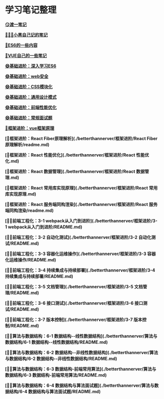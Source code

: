 # 学习笔记整理

**[😏渡一笔记](./notes/duyi.md)**

**[👨🏿‍💻小黑自己记的笔记](./notes/class_note.md)**

**[🦆ES6的一些内容](./notes/ES6.md)**

**[🐸VUE自己的一些笔记](./notes/VUE.md)**

**[😄基础进阶：深入学习ES6](./betterthannerver/基础进阶/深入学习ES6笔记.md)**

**[😄基础进阶：web安全](./betterthannerver/基础进阶/web安全/web安全.md)**

**[😄基础进阶：CSS模块化](./betterthannerver/基础进阶/CSS模块化/README.md)**

**[😄基础进阶：通用设计模式](./betterthannerver/基础进阶/通用设计模式/笔记.md)**

**[😄基础进阶：前端性能优化](./betterthannerver/基础进阶/前端性能优化/README.md)**

**[😄基础进阶：常规面试题](./betterthannerver/基础进阶/常规面试题/常规面试题.md)**

**[🐘框架进阶：vue框架原理](./betterthannerver/框架进阶/vue框架原理/vue.md)**

**[🐘框架进阶：React Fiber原理解析](./betterthannerver/框架进阶/React Fiber原理解析/readme.md)**

**[🐘框架进阶：React 性能优化](./betterthannerver/框架进阶/React 性能优化.md)**

**[🐘框架进阶：React 数据管理](./betterthannerver/框架进阶/React 数据管理.md)**

**[🐘框架进阶：React 常用库实现原理](./betterthannerver/框架进阶/React 常用库实现原理.md)**

**[🐘框架进阶：React 服务端同构渲染](./betterthannerver/框架进阶/React 服务端同构渲染/readme.md)**

**[🧍‍♂️前端工程化：3-1 webpack从入门到进阶](./betterthannerver/框架进阶/3-1 webpack从入门到进阶/README.md)**

**[🧍‍♂️前端工程化：3-2 自动化测试](./betterthannerver/框架进阶/3-2 自动化测试/README.md)**

**[🧍‍♂️前端工程化：3-3 容器化运维操作](./betterthannerver/框架进阶/3-3 容器化运维操作/README.md)**

**[🧍‍♂️前端工程化：3-4 持续集成与持续部署](./betterthannerver/框架进阶/3-4 持续集成与持续部署/README.md)**

**[🧍‍♂️前端工程化：3-5 文档管理](./betterthannerver/框架进阶/3-5 文档管理/README.md)**

**[🧍‍♂️前端工程化：3-6 接口测试](./betterthannerver/框架进阶/3-6 接口测试/README.md)**

**[🧍‍♂️前端工程化：3-7 版本控制](./betterthannerver/框架进阶/3-7 版本控制/README.md)**

**[👩‍🏫算法与数据结构：6-1 数据结构--线性数据结构](./betterthannerver/算法与数据结构/6-1 数据结构--线性数据结构/README.md)**

**[👩‍🏫算法与数据结构：6-2 数据结构--非线性数据结构](./betterthannerver/算法与数据结构/6-2 数据结构--非线性数据结构/README.md)**

**[👩‍🏫算法与数据结构：6-3 数据结构-前端常用算法](./betterthannerver/算法与数据结构/6-3 数据结构-前端常用算法/README.md)**

**[👩‍🏫算法与数据结构：6-4 数据结构与算法面试题](./betterthannerver/算法与数据结构/6-4 数据结构与算法面试题/README.md)**

